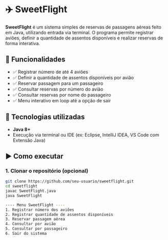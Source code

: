 # ✈️ SweetFlight

**SweetFlight** é um sistema simples de reservas de passagens aéreas feito em Java, utilizando entrada via terminal. O programa permite registrar aviões, definir a quantidade de assentos disponíveis e realizar reservas de forma interativa.

## 📌 Funcionalidades

- ✅ Registrar número de até 4 aviões
- ✅ Definir a quantidade de assentos disponíveis por avião
- ✅ Reservar passagem para um passageiro
- ✅ Consultar reservas por número do avião
- ✅ Consultar reservas por nome do passageiro
- ✅ Menu interativo em loop até a opção de sair

## 🧰 Tecnologias utilizadas

- **Java 8+**
- Execução via terminal ou IDE (ex: Eclipse, IntelliJ IDEA, VS Code com Extensão Java)

## ▶️ Como executar

### 1. Clonar o repositório (opcional)
```bash
git clone https://github.com/seu-usuario/sweetflight.git
cd sweetflight
javac SweetFlight.java
java SweetFlight

---- Menu SweetFlight ----
1. Registrar número dos aviões
2. Registrar quantidade de assentos disponíveis
3. Reservar passagem aérea
4. Consultar por avião
5. Consultar por passageiro
6. Sair do sistema
